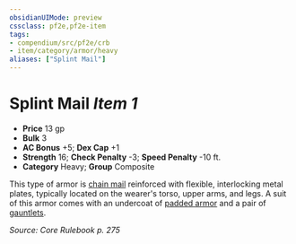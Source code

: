 ```yaml
---
obsidianUIMode: preview
cssclass: pf2e,pf2e-item
tags:
- compendium/src/pf2e/crb
- item/category/armor/heavy
aliases: ["Splint Mail"]
---
```

# Splint Mail *Item 1*  

- **Price** 13 gp
- **Bulk** 3
- **AC Bonus** +5; **Dex Cap** +1
- **Strength** 16; **Check Penalty** -3; **Speed Penalty** -10 ft.
- **Category** Heavy; **Group** Composite 

This type of armor is [chain mail](/compendium/equipment/items/chain-mail.md) reinforced with flexible, interlocking metal plates, typically located on the wearer's torso, upper arms, and legs. A suit of this armor comes with an undercoat of [padded armor](/compendium/equipment/items/padded-armor.md) and a pair of [gauntlets](/compendium/equipment/items/gauntlet.md).

*Source: Core Rulebook p. 275*